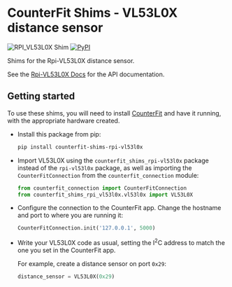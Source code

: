 # CounterFit Shims - VL53L0X distance sensor

![RPI_VL53L0X Shim](https://img.shields.io/badge/Platform-Python-green) [![PyPI](https://img.shields.io/pypi/v/counterfit-shims-rpi-vl53l0x)](https://pypi.org/project/counterfit-shims-rpi-vl53l0x)

Shims for the Rpi-VL53L0X distance sensor.

See the [Rpi-VL53L0X Docs](https://github.com/turmary/VL53L0X_rasp) for the API documentation.

## Getting started

To use these shims, you will need to install [CounterFit](https://github.com/CounterFit-IoT/CounterFit) and have it running, with the appropriate hardware created.

* Install this package from pip:

    ```sh
    pip install counterfit-shims-rpi-vl53l0x
    ```

* Import VL53L0X using the `counterfit_shims_rpi-vl53l0x` package instead of the `rpi-vl53l0x` package, as well as importing the `CounterFitConnection` from the `counterfit_connection` module:

    ```python
    from counterfit_connection import CounterFitConnection
    from counterfit_shims_rpi_vl53l0x.vl53l0x import VL53L0X
    ```

* Configure the connection to the CounterFit app. Change the hostname and port to where you are running it:

    ```python
    CounterFitConnection.init('127.0.0.1', 5000)
    ```

* Write your VL53L0X code as usual, setting the I<sup>2</sup>C address to match the one you set in the CounterFit app.

    For example, create a distance sensor on port `0x29`:

    ```python
    distance_sensor = VL53L0X(0x29)
    ```

